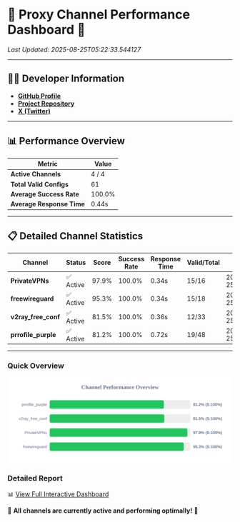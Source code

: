 # 🌟 Proxy Channel Performance Dashboard 🌟

_Last Updated: 2025-08-25T05:22:33.544127_

---

## 👩‍💻 Developer Information

- **[GitHub Profile](https://github.com/4n0nymou3)**  
- **[Project Repository](https://github.com/4n0nymou3/multi-proxy-config-fetcher)**  
- **[X (Twitter)](https://x.com/4n0nymou3)**  

---

## 📊 Performance Overview

| Metric                | Value       |
|-----------------------|-------------|
| **Active Channels**   | 4 / 4       |
| **Total Valid Configs** | 61          |
| **Average Success Rate** | 100.0%      |
| **Average Response Time** | 0.44s       |

---

## 📋 Detailed Channel Statistics

| Channel          | Status     | Score  | Success Rate | Response Time | Valid/Total | Last Success               |
|------------------|------------|--------|--------------|---------------|-------------|----------------------------|
| **PrivateVPNs**  | ✅ Active  | 97.9%  | 100.0% | 0.34s         | 15/16       | 2025-08-25T05:22:33.176851 |
| **freewireguard**  | ✅ Active  | 95.3%  | 100.0% | 0.34s         | 15/18       | 2025-08-25T05:22:33.542416 |
| **v2ray_free_conf**  | ✅ Active  | 81.5%  | 100.0% | 0.36s         | 12/33       | 2025-08-25T05:22:32.794938 |
| **prrofile_purple**  | ✅ Active  | 81.2%  | 100.0% | 0.72s         | 19/48       | 2025-08-25T05:22:32.370389 |

---

### Quick Overview
<div align="center">
  <a href="https://raw.githubusercontent.com/nullluser/NullRepo/refs/heads/main/assets/channel_stats_chart.svg">
    <img src="https://raw.githubusercontent.com/nullluser/NullRepo/refs/heads/main/assets/channel_stats_chart.svg" alt="Source Performance Statistics" width="800">
  </a>
</div>

### Detailed Report
📊 [View Full Interactive Dashboard](https://htmlpreview.github.io/?https://github.com/nullluser/NullRepo/blob/main/assets/performance_report.html)

🎉 **All channels are currently active and performing optimally!** 🎉
